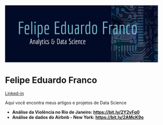 <p align="center">
  <img src="datatemplate2.png" >
</p> 

# Felipe Eduardo Franco

[Linked-in](https://www.linkedin.com/in/felipe-eduardo-franco-b3a05b186/)

Aqui você encontra meus artigos e projetos de Data Science

* **Análise da Violência no Rio de Janeiro: https://bit.ly/2Y2vFq0**
* **Análise de dados do Airbnb - New York: https://bit.ly/2AMcK9o**
